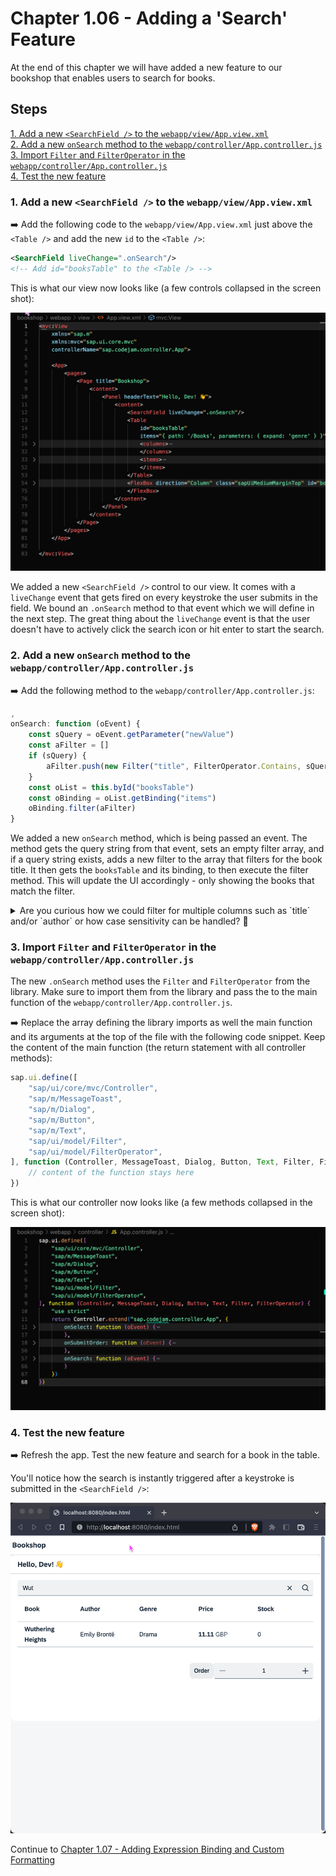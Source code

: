 # Chapter 1.06 - Adding a 'Search' Feature

At the end of this chapter we will have added a new feature to our bookshop that enables users to search for books.

## Steps

[1. Add a new `<SearchField />` to the `webapp/view/App.view.xml`](#1-add-a-new-searchfield--to-the-webappviewappviewxml)<br>
[2. Add a new `onSearch` method to the `webapp/controller/App.controller.js`](#2-add-a-new-onsearch-method-to-the-webappcontrollerappcontrollerjs)<br>
[3. Import `Filter` and `FilterOperator` in the `webapp/controller/App.controller.js`](#3-import-filter-and-filteroperator-in-the-webappcontrollerappcontrollerjs)<br>
[4. Test the new feature](#4-test-the-new-feature)<br>

### 1. Add a new `<SearchField />` to the `webapp/view/App.view.xml`

➡️ Add the following code to the `webapp/view/App.view.xml` just above the `<Table />` and add the new `id` to the `<Table />`:

```xml
<SearchField liveChange=".onSearch"/>
<!-- Add id="booksTable" to the <Table /> -->
```

This is what our view now looks like (a few controls collapsed in the screen shot):

![App.view.xml](App.view.png#border)

We added a new `<SearchField />` control to our view. It comes with a `liveChange` event that gets fired on every keystroke the user submits in the field. We bound an `.onSearch` method to that event which we will define in the next step. The great thing about the `liveChange` event is that the user doesn't have to actively click the search icon or hit enter to start the search.

### 2. Add a new `onSearch` method to the `webapp/controller/App.controller.js`

➡️ Add the following method to the `webapp/controller/App.controller.js`:

```javascript
,
onSearch: function (oEvent) {
    const sQuery = oEvent.getParameter("newValue")
    const aFilter = []
    if (sQuery) {
        aFilter.push(new Filter("title", FilterOperator.Contains, sQuery))
    }
    const oList = this.byId("booksTable")
    const oBinding = oList.getBinding("items")
    oBinding.filter(aFilter)
}
```

We added a new `onSearch` method, which is being passed an event. The method gets the query string from that event, sets an empty filter array, and if a query string exists, adds a new filter to the array that filters for the book title. It then gets the `booksTable` and its binding, to then execute the filter method. This will update the UI accordingly - only showing the books that match the filter.

<details>
<summary>Are you curious how we could filter for multiple columns such as `title` and/or `author` or how case sensitivity can be handled? 💬</summary>

<br>

```javascript
onSearch: function (oEvent) {
    const sQuery = oEvent.getParameter("newValue")
    const aFilter = []
    if (sQuery) {
        aFilter.push(new Filter({
            filters: [
                new Filter({path: 'title',
                caseSensitive: false,
                operator: FilterOperator.Contains,
                value1: sQuery}),
                new Filter({path: 'author',
                caseSensitive: false,
                operator: FilterOperator.Contains,
                value1: sQuery}),
            ],
            and: false                    
        }))
    }
    const oList = this.byId("booksTable")
    const oBinding = oList.getBinding("items")
    oBinding.filter(aFilter)
}
```

</details>

### 3. Import `Filter` and `FilterOperator` in the `webapp/controller/App.controller.js`

The new `.onSearch` method uses the `Filter` and `FilterOperator` from the library. Make sure to import them from the library and pass the to the main function of the `webapp/controller/App.controller.js`.

➡️ Replace the array defining the library imports as well the main function and its arguments at the top of the file with the following code snippet. Keep the content of the main function (the return statement with all controller methods):

```javascript
sap.ui.define([
    "sap/ui/core/mvc/Controller",
    "sap/m/MessageToast",
    "sap/m/Dialog",
    "sap/m/Button",
    "sap/m/Text",
    "sap/ui/model/Filter",
    "sap/ui/model/FilterOperator",
], function (Controller, MessageToast, Dialog, Button, Text, Filter, FilterOperator) {
    // content of the function stays here 
})
```

This is what our controller now looks like (a few methods collapsed in the screen shot):

![App.controller.js](App.controller.png#border)

### 4. Test the new feature

➡️ Refresh the app. Test the new feature and search for a book in the table.

You'll notice how the search is instantly triggered after a keystroke is submitted in the `<SearchField />`:

![result](result.png#border)

Continue to [Chapter 1.07 - Adding Expression Binding and Custom Formatting](/chapters/1.07-formatting/)
